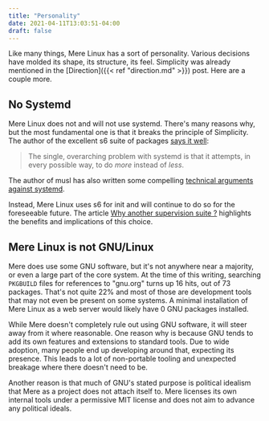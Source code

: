 ```yaml
---
title: "Personality"
date: 2021-04-11T13:03:51-04:00
draft: false
---
```


Like many things, Mere Linux has a sort of personality. Various
decisions have molded its shape, its structure, its feel. Simplicity was
already mentioned in the [Direction]({{< ref "direction.md" >}}) post. Here are
a couple more.

## No Systemd

Mere Linux does not and will not use systemd. There's many reasons why, but the
most fundamental one is that it breaks the principle of Simplicity. The author
of the excellent s6 suite of packages
[says it well](https://skarnet.org/software/systemd.html):

> The single, overarching problem with systemd is that it attempts, in every
> possible way, to do *more* instead of *less*.

The author of musl has also written some compelling
[technical arguments against systemd](https://ewontfix.com/14/).

Instead, Mere Linux uses s6 for init and will continue to do so for the
foreseeable future. The article
[Why another supervision suite ?](https://skarnet.org/software/s6/why.html)
highlights the benefits and implications of this choice.

## Mere Linux is not GNU/Linux

Mere does use some GNU software, but it's not anywhere near a majority, or even
a large part of the core system. At the time of this writing, searching
`PKGBUILD` files for references to "gnu.org" turns up 16 hits, out of 73
packages. That's not quite 22% and most of those are development
tools that may not even be present on some systems. A minimal installation of
Mere Linux as a web server would likely have 0 GNU packages installed.

While Mere doesn't completely rule out using GNU software, it will steer away
from it where reasonable. One reason why is because GNU tends to add its own
features and extensions to standard tools. Due to wide adoption, many people
end up developing around that, expecting its presence. This leads to a lot of
non-portable tooling and unexpected breakage where there doesn't need to be.

Another reason is that much of GNU's stated purpose is political idealism that
Mere as a project does not attach itself to. Mere licenses its own internal
tools under a permissive MIT license and does not aim to advance any political
ideals.
